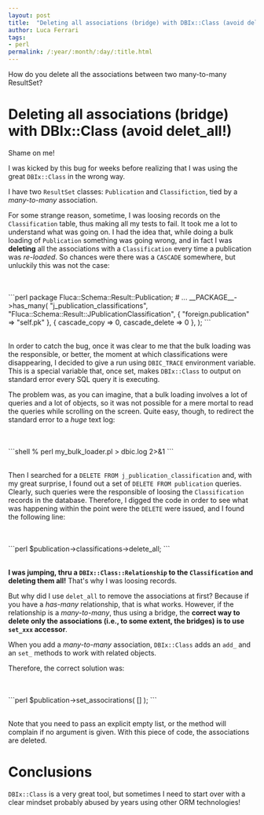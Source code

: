 ```yaml
---
layout: post
title:  "Deleting all associations (bridge) with DBIx::Class (avoid delet_all!)"
author: Luca Ferrari
tags:
- perl
permalink: /:year/:month/:day/:title.html
---
```

How do you delete all the associations between two many-to-many ResultSet?

# Deleting all associations (bridge) with DBIx::Class (avoid delet_all!)

Shame on me!

I was kicked by this bug for weeks before realizing that I was using the great `DBIx::Class` in the wrong way.

I have two `ResultSet` classes: `Publication` and `Classifiction`, tied by a *many-to-many* association.

For some strange reason, sometime, I was loosing records on the `Classification` table, thus making all my tests to fail. It took me a lot to understand what was going on. I had the idea that, while doing a bulk loading of `Publication` something was going wrong, and in fact I was **deleting** all the associations with a `Classification` every time a publication was *re-loaded*. So chances were there was a `CASCADE` somewhere, but unluckily this was not the case:

<br/>
<br/>
```perl
package Fluca::Schema::Result::Publication;
# ...
__PACKAGE__->has_many(
  "j_publication_classifications",
  "Fluca::Schema::Result::JPublicationClassification",
  { "foreign.publication" => "self.pk" },
  { cascade_copy => 0, cascade_delete => 0 },
);
```
<br/>
<br/>

In order to catch the bug, once it was clear to me that the bulk loading was the responsible, or better, the moment at which classifications were disappearing, I decided to give a run using `DBIC_TRACE` environment variable. This is a special variable that, once set, makes `DBIx::Class` to output on standard error every SQL query it is executing.

The problem was, as you can imagine, that a bulk loading involves a lot of queries and a lot of objects, so it was not possible for a mere mortal to read the queries while scrolling on the screen. Quite easy, though, to redirect the standard error to a *huge* text log:

<br/>
<br/>
```shell
% perl my_bulk_loader.pl > dbic.log 2>&1
```
<br/>
<br/>

Then I searched for a `DELETE FROM j_publication_classification` and, with my great surprise, I found out a set of `DELETE FROM publication` queries.
Clearly, such queries were the responsible of loosing the `Classification` records in the database.
Therefore, I digged the code in order to see what was happening within the point were the `DELETE` were issued, and I found the following line:

<br/>
<br/>
```perl
$publication->classifications->delete_all;
```
<br/>
<br/>

**I was jumping, thru a `DBIx::Class::Relationship` to the `Classification` and deleting them all!**
That's why I was loosing records.

But why did I use `delet_all` to remove the associations at first? Because if you have a *has-many* relationship, that is what works. However, if the relationship is a *many-to-many*, thus using a bridge, the **correct way to delete only the associations (i.e., to some extent, the bridges) is to use `set_xxx` accessor**.

When you add a *many-to-many* association, `DBIx::Class` adds an `add_` and an `set_`  methods to work with related objects.

Therefore, the correct solution was:

<br/>
<br/>
```perl
$publication->set_associrations( [] );
```
<br/>
<br/>

Note that you need to pass an explicit empty list, or the method will complain if no argument is given. With this piece of code, the associations are deleted.


# Conclusions

`DBIx::Class` is a very great tool, but sometimes I need to start over with a clear mindset probably abused by years using other ORM technologies!
